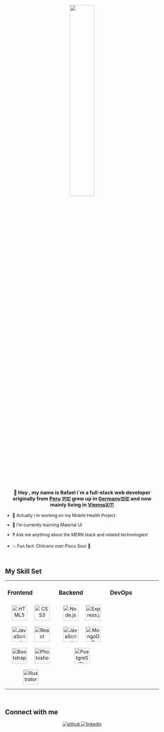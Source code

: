 <div align="center">
<img src="https://steemitimages.com/DQmbaedeTrFuED61jDHAqmZRv2VeX3tWA6pyBi4zoR5T26o/helloworld.gif" align="center" style="width: 40%" />
</div>  

### <div align="center">👋  Hey , my name is Rafael i´m a full-stack web developer originally from [Peru](https://goo.gl/maps/q8eFm3K7zMYDakJNA) 🇵🇪 grew up in [Germany](https://goo.gl/maps/veWfu3WKiXzBWQiq6)🇩🇪 and now mainly living in [Vienna](https://goo.gl/maps/rtdoeme3m2XgGpP67)🇦🇹 </div>  
  

- 💚 Actually i´m working on my Mobile Health Project 


- 🌱 I’m currently learning Material UI
  

- ❓ Ask me anything about the MERN stack and related technologies!  
  

- 💥 Fun fact: Chilcano over Pisco Sour 🍹
  

<br/>  


## My Skill Set  
<table><tr><td valign="top" width="33%">



### Frontend  
<div align="center">  
<img style="margin: 10px" src="https://profilinator.rishav.dev/skills-assets/html5-original-wordmark.svg" alt="HTML5" height="50" />
<img style="margin: 10px" src="https://profilinator.rishav.dev/skills-assets/css3-original-wordmark.svg" alt="CSS3" height="50" />
<img style="margin: 10px" src="https://profilinator.rishav.dev/skills-assets/javascript-original.svg" alt="JavaScript" height="50" /> 
<img style="margin: 10px" src="https://profilinator.rishav.dev/skills-assets/react-original-wordmark.svg" alt="React" height="50" /> 
<img style="margin: 10px" src="https://profilinator.rishav.dev/skills-assets/bootstrap-plain.svg" alt="Bootstrap" height="50" />  
<img style="margin: 10px" src="https://profilinator.rishav.dev/skills-assets/photoshop-plain.svg" alt="Photoshop" height="50" />
<img style="margin: 10px" src="https://profilinator.rishav.dev/skills-assets/adobe_illustrator-icon.svg" alt="Illustrator" height="50" />
</div>

</td><td valign="top" width="33%">



### Backend  
<div align="center">  
<img style="margin: 10px" src="https://profilinator.rishav.dev/skills-assets/nodejs-original-wordmark.svg" alt="Node.js" height="50" />  
<img style="margin: 10px" src="https://profilinator.rishav.dev/skills-assets/express-original-wordmark.svg" alt="Express.js" height="50" />
<img style="margin: 10px" src="https://profilinator.rishav.dev/skills-assets/javascript-original.svg" alt="JavaScript" height="50" />  
<img style="margin: 10px" src="https://profilinator.rishav.dev/skills-assets/mongodb-original-wordmark.svg" alt="MongoDB" height="50" />  
<img style="margin: 10px" src="https://profilinator.rishav.dev/skills-assets/postgresql-original-wordmark.svg" alt="PostgreSQL" height="50" />   
</div>

</td><td valign="top" width="33%">



### DevOps  
<div align="center">  

</div>

</td></tr></table>  

<br/>  


## Connect with me  
<div align="center">
<a href="https://github.com/Rafael-PR" target="_blank">
<img src=https://img.shields.io/badge/github-%2324292e.svg?&style=for-the-badge&logo=github&logoColor=white alt=github style="margin-bottom: 5px;" />
</a>
<a href="https://linkedin.com/in/rafael-primas" target="_blank">
<img src=https://img.shields.io/badge/linkedin-%231E77B5.svg?&style=for-the-badge&logo=linkedin&logoColor=white alt=linkedin style="margin-bottom: 5px;" />
</a>  
</div>  
  

<br/>  

 


<br />
